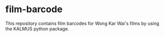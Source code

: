 # film-barcode
This repository contains film barcodes for Wong Kar Wai's films by using the KALMUS python package.
